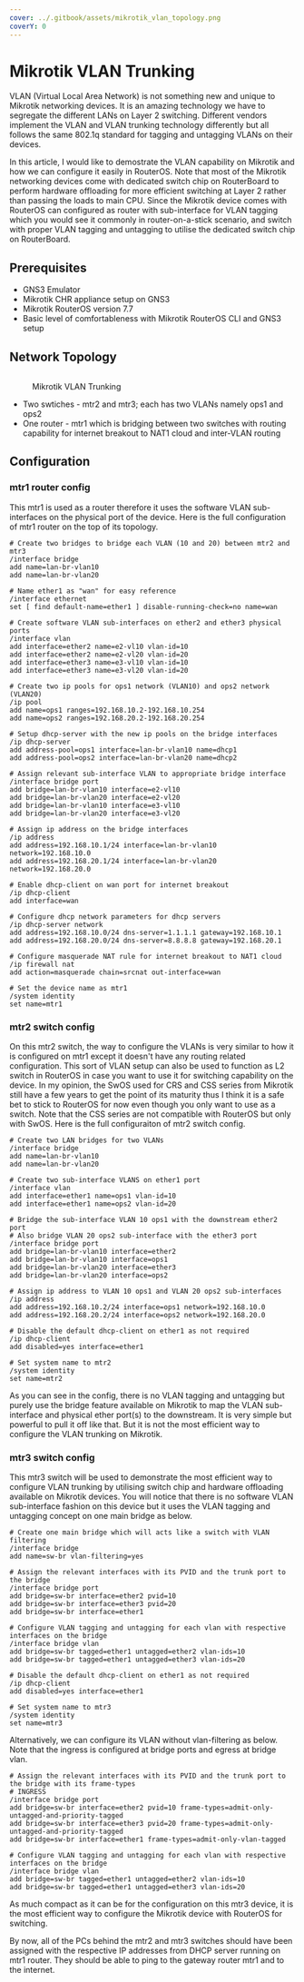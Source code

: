 ```yaml
---
cover: ../.gitbook/assets/mikrotik_vlan_topology.png
coverY: 0
---
```


# Mikrotik VLAN Trunking

VLAN (Virtual Local Area Network) is not something new and unique to Mikrotik networking devices. It is an amazing technology we have to segregate the different LANs on Layer 2 switching. Different vendors implement the VLAN and VLAN trunking technology differently but all follows the same 802.1q standard for tagging and untagging VLANs on their devices.&#x20;

In this article, I would like to demostrate the VLAN capability on Mikrotik and how we can configure it easily in RouterOS. Note that most of the Mikrotik networking devices come with dedicated switch chip on RouterBoard to perform hardware offloading for more efficient switching at Layer 2 rather than passing the loads to main CPU. Since the Mikrotik device comes with RouterOS can configured as router with sub-interface for VLAN tagging which you would see it commonly in router-on-a-stick scenario, and switch with proper VLAN tagging and untagging to utilise the dedicated switch chip on RouterBoard.&#x20;

## Prerequisites&#x20;

* GNS3 Emulator
* Mikrotik CHR appliance setup on GNS3&#x20;
* Mikrotik RouterOS version 7.7
* Basic level of comfortableness with Mikrotik RouterOS CLI and GNS3 setup

## &#x20;Network Topology

<figure><img src="../.gitbook/assets/mikrotik_vlan_topology.png" alt=""><figcaption><p>Mikrotik VLAN Trunking</p></figcaption></figure>

* Two swtiches - mtr2 and mtr3; each has two VLANs namely ops1 and ops2
* One router - mtr1 which is bridging between two switches with routing capability for internet breakout to NAT1 cloud and inter-VLAN routing

## Configuration

### mtr1 router config

This mtr1 is used as a router therefore it uses the software VLAN sub-interfaces on the physical port of the device. Here is the full configuration of mtr1 router on the top of its topology.&#x20;

```
# Create two bridges to bridge each VLAN (10 and 20) between mtr2 and mtr3 
/interface bridge
add name=lan-br-vlan10
add name=lan-br-vlan20

# Name ether1 as "wan" for easy reference
/interface ethernet
set [ find default-name=ether1 ] disable-running-check=no name=wan

# Create software VLAN sub-interfaces on ether2 and ether3 physical ports
/interface vlan
add interface=ether2 name=e2-vl10 vlan-id=10
add interface=ether2 name=e2-vl20 vlan-id=20
add interface=ether3 name=e3-vl10 vlan-id=10
add interface=ether3 name=e3-vl20 vlan-id=20

# Create two ip pools for ops1 network (VLAN10) and ops2 network (VLAN20)
/ip pool
add name=ops1 ranges=192.168.10.2-192.168.10.254
add name=ops2 ranges=192.168.20.2-192.168.20.254

# Setup dhcp-server with the new ip pools on the bridge interfaces
/ip dhcp-server
add address-pool=ops1 interface=lan-br-vlan10 name=dhcp1
add address-pool=ops2 interface=lan-br-vlan20 name=dhcp2

# Assign relevant sub-interface VLAN to appropriate bridge interface
/interface bridge port
add bridge=lan-br-vlan10 interface=e2-vl10
add bridge=lan-br-vlan20 interface=e2-vl20
add bridge=lan-br-vlan10 interface=e3-vl10
add bridge=lan-br-vlan20 interface=e3-vl20

# Assign ip address on the bridge interfaces
/ip address
add address=192.168.10.1/24 interface=lan-br-vlan10 network=192.168.10.0
add address=192.168.20.1/24 interface=lan-br-vlan20 network=192.168.20.0

# Enable dhcp-client on wan port for internet breakout
/ip dhcp-client
add interface=wan

# Configure dhcp network parameters for dhcp servers
/ip dhcp-server network
add address=192.168.10.0/24 dns-server=1.1.1.1 gateway=192.168.10.1
add address=192.168.20.0/24 dns-server=8.8.8.8 gateway=192.168.20.1

# Configure masquerade NAT rule for internet breakout to NAT1 cloud
/ip firewall nat
add action=masquerade chain=srcnat out-interface=wan

# Set the device name as mtr1
/system identity
set name=mtr1
```

### mtr2 switch config

On this mtr2 switch, the way to configure the VLANs is very similar to how it is configured on mtr1 except it doesn't have any routing related configuration. This sort of VLAN setup can also be used to function as L2 switch in RouterOS in case you want to use it for switching capability on the device. In my opinion, the SwOS used for CRS and CSS series from Mikrotik still have a few years to get the point of its maturity thus I think it is a safe bet to stick to RouterOS for now even though you only want to use as a switch. Note that the CSS series are not compatible with RouterOS but only with SwOS. Here is the full configuraiton of mtr2 switch config.&#x20;

```
# Create two LAN bridges for two VLANs
/interface bridge
add name=lan-br-vlan10
add name=lan-br-vlan20

# Create two sub-interface VLANS on ether1 port
/interface vlan
add interface=ether1 name=ops1 vlan-id=10
add interface=ether1 name=ops2 vlan-id=20

# Bridge the sub-interface VLAN 10 ops1 with the downstream ether2 port
# Also bridge VLAN 20 ops2 sub-interface with the ether3 port
/interface bridge port
add bridge=lan-br-vlan10 interface=ether2
add bridge=lan-br-vlan10 interface=ops1
add bridge=lan-br-vlan20 interface=ether3
add bridge=lan-br-vlan20 interface=ops2

# Assign ip address to VLAN 10 ops1 and VLAN 20 ops2 sub-interfaces
/ip address
add address=192.168.10.2/24 interface=ops1 network=192.168.10.0
add address=192.168.20.2/24 interface=ops2 network=192.168.20.0

# Disable the default dhcp-client on ether1 as not required
/ip dhcp-client
add disabled=yes interface=ether1

# Set system name to mtr2
/system identity
set name=mtr2
```

As you can see in the config, there is no VLAN tagging and untagging but purely use the bridge feature available on Mikrotik to map the VLAN sub-interface and physical ether port(s) to the downstream. It is very simple but powerful to pull it off like that. But it is not the most efficient way to configure the VLAN trunking on Mikrotik.&#x20;

### mtr3 switch config

This mtr3 switch will be used to demonstrate the most efficient way to configure VLAN trunking by utilising switch chip and hardware offloading available on Mikrotik devices. You will notice that there is no software VLAN sub-interface fashion on this device but it uses the VLAN tagging and untagging concept on one main bridge as below.&#x20;

```
# Create one main bridge which will acts like a switch with VLAN filtering
/interface bridge
add name=sw-br vlan-filtering=yes

# Assign the relevant interfaces with its PVID and the trunk port to the bridge
/interface bridge port
add bridge=sw-br interface=ether2 pvid=10
add bridge=sw-br interface=ether3 pvid=20
add bridge=sw-br interface=ether1

# Configure VLAN tagging and untagging for each vlan with respective interfaces on the bridge
/interface bridge vlan
add bridge=sw-br tagged=ether1 untagged=ether2 vlan-ids=10
add bridge=sw-br tagged=ether1 untagged=ether3 vlan-ids=20

# Disable the default dhcp-client on ether1 as not required
/ip dhcp-client
add disabled=yes interface=ether1

# Set system name to mtr3
/system identity
set name=mtr3
```

Alternatively, we can configure its VLAN without vlan-filtering as below. Note that the ingress is configured at bridge ports and egress at bridge vlan.

```
# Assign the relevant interfaces with its PVID and the trunk port to the bridge with its frame-types
# INGRESS
/interface bridge port
add bridge=sw-br interface=ether2 pvid=10 frame-types=admit-only-untagged-and-priority-tagged
add bridge=sw-br interface=ether3 pvid=20 frame-types=admit-only-untagged-and-priority-tagged
add bridge=sw-br interface=ether1 frame-types=admit-only-vlan-tagged

# Configure VLAN tagging and untagging for each vlan with respective interfaces on the bridge
/interface bridge vlan
add bridge=sw-br tagged=ether1 untagged=ether2 vlan-ids=10
add bridge=sw-br tagged=ether1 untagged=ether3 vlan-ids=20
```

As much compact as it can be for the configuration on this mtr3 device, it is the most efficient way to configure the Mikrotik device with RouterOS for switching. &#x20;

By now, all of the PCs behind the mtr2 and mtr3 switches should have been assigned with the respective IP addresses from DHCP server running on mtr1 router. They should be able to ping to the gateway router mtr1 and to the internet.&#x20;
